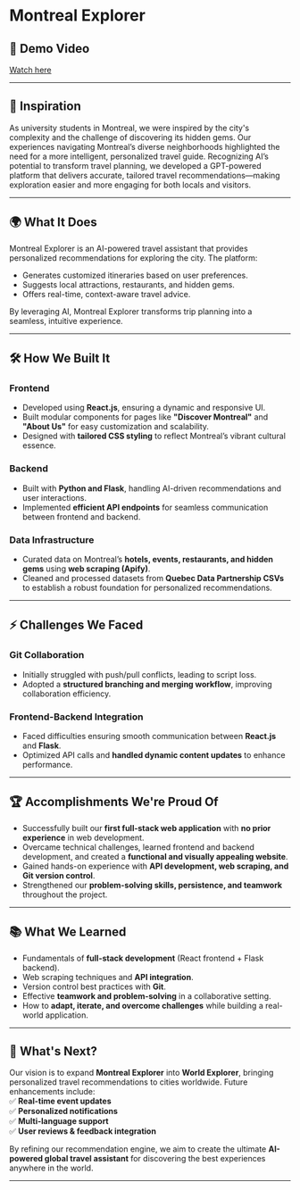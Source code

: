 # Montreal Explorer

## 🎥 Demo Video  
[Watch here](https://youtu.be/Ia-uxu5puIw)

---

## 🚀 Inspiration  
As university students in Montreal, we were inspired by the city's complexity and the challenge of discovering its hidden gems. Our experiences navigating Montreal’s diverse neighborhoods highlighted the need for a more intelligent, personalized travel guide. Recognizing AI’s potential to transform travel planning, we developed a GPT-powered platform that delivers accurate, tailored travel recommendations—making exploration easier and more engaging for both locals and visitors.

---

## 🌍 What It Does  
Montreal Explorer is an AI-powered travel assistant that provides personalized recommendations for exploring the city. The platform:  
- Generates customized itineraries based on user preferences.  
- Suggests local attractions, restaurants, and hidden gems.  
- Offers real-time, context-aware travel advice.  

By leveraging AI, Montreal Explorer transforms trip planning into a seamless, intuitive experience.

---

## 🛠 How We Built It  
### **Frontend**  
- Developed using **React.js**, ensuring a dynamic and responsive UI.  
- Built modular components for pages like **"Discover Montreal"** and **"About Us"** for easy customization and scalability.  
- Designed with **tailored CSS styling** to reflect Montreal’s vibrant cultural essence.  

### **Backend**  
- Built with **Python and Flask**, handling AI-driven recommendations and user interactions.  
- Implemented **efficient API endpoints** for seamless communication between frontend and backend.  

### **Data Infrastructure**  
- Curated data on Montreal’s **hotels, events, restaurants, and hidden gems** using **web scraping (Apify)**.  
- Cleaned and processed datasets from **Quebec Data Partnership CSVs** to establish a robust foundation for personalized recommendations.  

---

## ⚡ Challenges We Faced  
### **Git Collaboration**  
- Initially struggled with push/pull conflicts, leading to script loss.  
- Adopted a **structured branching and merging workflow**, improving collaboration efficiency.  

### **Frontend-Backend Integration**  
- Faced difficulties ensuring smooth communication between **React.js** and **Flask**.  
- Optimized API calls and **handled dynamic content updates** to enhance performance.  

---

## 🏆 Accomplishments We're Proud Of  
- Successfully built our **first full-stack web application** with **no prior experience** in web development.  
- Overcame technical challenges, learned frontend and backend development, and created a **functional and visually appealing website**.  
- Gained hands-on experience with **API development, web scraping, and Git version control**.  
- Strengthened our **problem-solving skills, persistence, and teamwork** throughout the project.  

---

## 📚 What We Learned  
- Fundamentals of **full-stack development** (React frontend + Flask backend).  
- Web scraping techniques and **API integration**.  
- Version control best practices with **Git**.  
- Effective **teamwork and problem-solving** in a collaborative setting.  
- How to **adapt, iterate, and overcome challenges** while building a real-world application.  

---

## 🔮 What's Next?  
Our vision is to expand **Montreal Explorer** into **World Explorer**, bringing personalized travel recommendations to cities worldwide. Future enhancements include:  
✅ **Real-time event updates**  
✅ **Personalized notifications**  
✅ **Multi-language support**  
✅ **User reviews & feedback integration**  

By refining our recommendation engine, we aim to create the ultimate **AI-powered global travel assistant** for discovering the best experiences anywhere in the world.  

---
